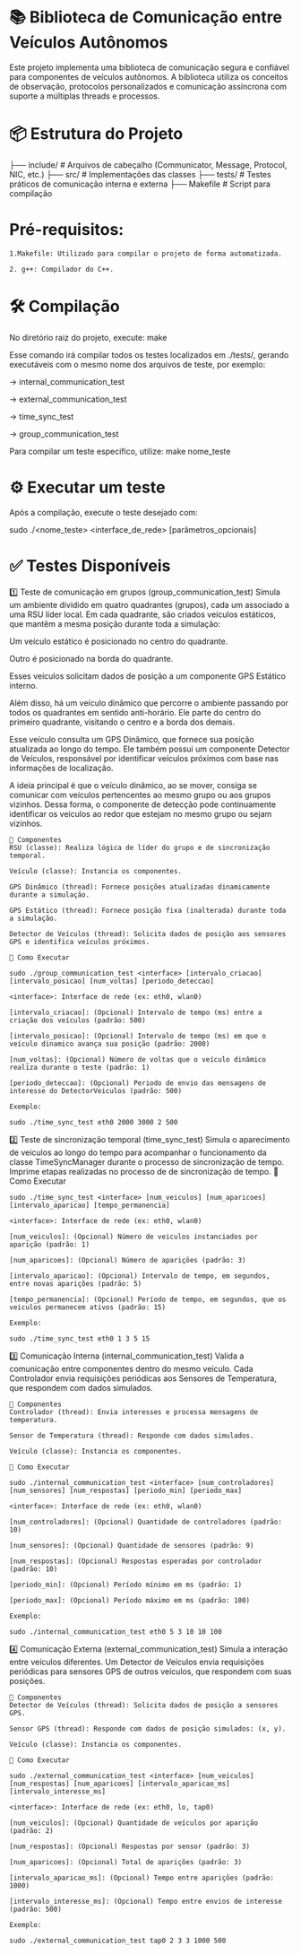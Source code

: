 # 📚 Biblioteca de Comunicação entre Veículos Autônomos

Este projeto implementa uma biblioteca de comunicação segura e confiável para componentes de veículos autônomos. A biblioteca utiliza os conceitos de observação, protocolos personalizados e comunicação assíncrona com suporte a múltiplas threads e processos.


# 📦 Estrutura do Projeto

├── include/        # Arquivos de cabeçalho (Communicator, Message, Protocol, NIC, etc.)
├── src/            # Implementações das classes
├── tests/          # Testes práticos de comunicação interna e externa
├── Makefile        # Script para compilação


# Pré-requisitos:

    1.Makefile: Utilizado para compilar o projeto de forma automatizada.

    2. g++: Compilador do C++.


# 🛠️ Compilação

No diretório raiz do projeto, execute: make

Esse comando irá compilar todos os testes localizados em ./tests/, gerando executáveis com o mesmo nome dos arquivos de teste, por exemplo:

-> internal_communication_test

-> external_communication_test

-> time_sync_test

-> group_communication_test

Para compilar um teste especifico, utilize: make nome_teste


# ⚙️ Executar um teste

Após a compilação, execute o teste desejado com:

sudo ./<nome_teste> <interface_de_rede> [parâmetros_opcionais]


# ✅ Testes Disponíveis

1️⃣ Teste de comunicação em grupos (group_communication_test)
Simula um ambiente dividido em quatro quadrantes (grupos), cada um associado a uma RSU líder local.
Em cada quadrante, são criados veículos estáticos, que mantêm a mesma posição durante toda a simulação:

Um veículo estático é posicionado no centro do quadrante.

Outro é posicionado na borda do quadrante.

Esses veículos solicitam dados de posição a um componente GPS Estático interno.

Além disso, há um veículo dinâmico que percorre o ambiente passando por todos os quadrantes em sentido anti-horário.
Ele parte do centro do primeiro quadrante, visitando o centro e a borda dos demais.

Esse veículo consulta um GPS Dinâmico, que fornece sua posição atualizada ao longo do tempo.
Ele também possui um componente Detector de Veículos, responsável por identificar veículos próximos com base nas informações de localização.

A ideia principal é que o veículo dinâmico, ao se mover, consiga se comunicar com veículos pertencentes ao mesmo grupo ou aos grupos vizinhos.
Dessa forma, o componente de detecção pode continuamente identificar os veículos ao redor que estejam no mesmo grupo ou sejam vizinhos.

    🧵 Componentes
    RSU (classe): Realiza lógica de líder do grupo e de sincronização temporal.

    Veículo (classe): Instancia os componentes.

    GPS Dinâmico (thread): Fornece posições atualizadas dinamicamente durante a simulação.

    GPS Estático (thread): Fornece posição fixa (inalterada) durante toda a simulação.

    Detector de Veículos (thread): Solicita dados de posição aos sensores GPS e identifica veículos próximos.

    🔧 Como Executar

    sudo ./group_communication_test <interface> [intervalo_criacao] [intervalo_posicao] [num_voltas] [periodo_deteccao]

    <interface>: Interface de rede (ex: eth0, wlan0)

    [intervalo_criacao]: (Opcional) Intervalo de tempo (ms) entre a criação dos veículos (padrão: 500)

    [intervalo_posicao]: (Opcional) Intervalo de tempo (ms) em que o veículo dinamico avança sua posição (padrão: 2000)

    [num_voltas]: (Opcional) Número de voltas que o veículo dinâmico realiza durante o teste (padrão: 1)

    [periodo_deteccao]: (Opcional) Periodo de envio das mensagens de interesse do DetectorVeiculos (padrão: 500)

    Exemplo:

    sudo ./time_sync_test eth0 2000 3000 2 500

2️⃣ Teste de sincronização temporal (time_sync_test)
Simula o aparecimento de veiculos ao longo do tempo para acompanhar o funcionamento da classe TimeSyncManager durante o processo de sincronização de tempo.
Imprime etapas realizadas no processo de de sincronização de tempo.
    🔧 Como Executar

    sudo ./time_sync_test <interface> [num_veiculos] [num_aparicoes] [intervalo_aparicao] [tempo_permanencia]

    <interface>: Interface de rede (ex: eth0, wlan0)

    [num_veiculos]: (Opcional) Número de veiculos instanciados por aparição (padrão: 1)

    [num_aparicoes]: (Opcional) Número de aparições (padrão: 3)

    [intervalo_aparicao]: (Opcional) Intervalo de tempo, em segundos, entre novas aparições (padrão: 5)

    [tempo_permanencia]: (Opcional) Período de tempo, em segundos, que os veiculos permanecem ativos (padrão: 15)

    Exemplo:

    sudo ./time_sync_test eth0 1 3 5 15

3️⃣ Comunicação Interna (internal_communication_test)
Valida a comunicação entre componentes dentro do mesmo veículo. Cada Controlador envia requisições periódicas aos Sensores de Temperatura, que respondem com dados simulados.

    🧵 Componentes
    Controlador (thread): Envia interesses e processa mensagens de temperatura.

    Sensor de Temperatura (thread): Responde com dados simulados.

    Veículo (classe): Instancia os componentes.

    🔧 Como Executar

    sudo ./internal_communication_test <interface> [num_controladores] [num_sensores] [num_respostas] [periodo_min] [periodo_max]

    <interface>: Interface de rede (ex: eth0, wlan0)

    [num_controladores]: (Opcional) Quantidade de controladores (padrão: 10)

    [num_sensores]: (Opcional) Quantidade de sensores (padrão: 9)

    [num_respostas]: (Opcional) Respostas esperadas por controlador (padrão: 10)

    [periodo_min]: (Opcional) Período mínimo em ms (padrão: 1)

    [periodo_max]: (Opcional) Período máximo em ms (padrão: 100)

    Exemplo:

    sudo ./internal_communication_test eth0 5 3 10 10 100

4️⃣ Comunicação Externa (external_communication_test)
Simula a interação entre veículos diferentes. Um Detector de Veículos envia requisições periódicas para sensores GPS de outros veículos, que respondem com suas posições.

    🧵 Componentes
    Detector de Veículos (thread): Solicita dados de posição a sensores GPS.

    Sensor GPS (thread): Responde com dados de posição simulados: (x, y).

    Veículo (classe): Instancia os componentes.

    🔧 Como Executar

    sudo ./external_communication_test <interface> [num_veiculos] [num_respostas] [num_aparicoes] [intervalo_aparicao_ms] [intervalo_interesse_ms]

    <interface>: Interface de rede (ex: eth0, lo, tap0)

    [num_veiculos]: (Opcional) Quantidade de veículos por aparição (padrão: 2)

    [num_respostas]: (Opcional) Respostas por sensor (padrão: 3)

    [num_aparicoes]: (Opcional) Total de aparições (padrão: 3)

    [intervalo_aparicao_ms]: (Opcional) Tempo entre aparições (padrão: 1000)

    [intervalo_interesse_ms]: (Opcional) Tempo entre envios de interesse (padrão: 500)

    Exemplo:

    sudo ./external_communication_test tap0 2 3 3 1000 500